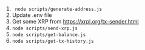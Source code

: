 1. ``` node scripts/generate-address.js```
2. Update .env file
3. Get some XRP from https://xrpl.org/tx-sender.html 
4. ```node scripts/send-xrp.js```
5. `node scripts/get-balance.js`
6. `node scripts/get-tx-history.js`